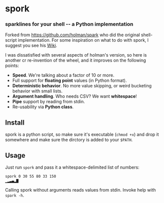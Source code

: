 # spork
### sparklines for your shell -- a Python implementation

Forked from <https://github.com/holman/spark> who did the original shell-script implementation.
For some inspiration on what to do with spork, I suggest you see his [Wiki](https://github.com/holman/spark/wiki).

I was dissatisfied with several aspects of holman's version, so here is another cr re-invention
of the wheel, and it improves on the following points:

 * **Speed**. We're talking about a factor of 10 or more.
 * Full support for **floating point** values (in Python format).
 * **Deterministic behavior**. No more value skipping, or weird bucketing behavior with small lists.
 * **Argument handling**. Who needs CSV? We want **whitespace**!
 * **Pipe** support by reading from stdin.
 * Re-usability via **Python class**.

## Install

spork is a python script, so make sure it's executable (`chmod +x`) and drop it somewhere and make sure
the dirctory is added to your `$PATH`.

## Usage

Just run `spork` and pass it a whitespace-delimited list of numbers:

    spork 0 30 55 80 33 150
    ▁▂▃▄▂▇

Calling spork without arguments reads values from stdin. Invoke help with `spark -h`.

